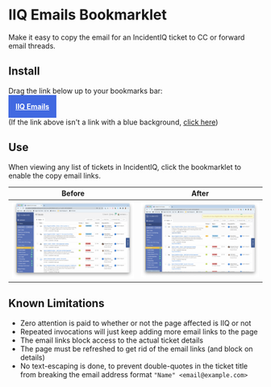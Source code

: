 <link rel="stylesheet" href="https://cdnjs.cloudflare.com/ajax/libs/lightbox2/2.11.3/css/lightbox.min.css" integrity="sha512-ZKX+BvQihRJPA8CROKBhDNvoc2aDMOdAlcm7TUQY+35XYtrd3yh95QOOhsPDQY9QnKE0Wqag9y38OIgEvb88cA==" crossorigin="anonymous" referrerpolicy="no-referrer" />

# IIQ Emails Bookmarklet

Make it easy to copy the email for an IncidentIQ ticket to CC or forward email threads.

## Install

Drag the link below up to your bookmarks bar:

<a style="background: royalblue; color: white; padding: 1em; font-weight: bold;" href="javascript:(function(){var jsCode = document.createElement('script');jsCode.setAttribute('src', 'https://groton-school.github.io/iiq-emails-bookmarklet/iiq-emails-source.js');document.body.appendChild(jsCode);}());">IIQ Emails</a>

(If the link above isn't a link with a blue background, [click here](https://groton-school.github.io/iiq-emails-bookmarklet/))

## Use

When viewing any list of tickets in IncidentIQ, click the bookmarklet to enable the copy email links.

| Before                          | After                     |
| ------------------------------- | ------------------------- |
| <a href="/images/without.png" data-lightbox="screenshots"/><img src="/images/without.png" /></a> | <a href="/images/with.png" data-lightbox="screenshots"><img src="/images/with.png" /></a> |

## Known Limitations

-   Zero attention is paid to whether or not the page affected is IIQ or not
-   Repeated invocations will just keep adding more email links to the page
-   The email links block access to the actual ticket details
-   The page must be refreshed to get rid of the email links (and block on details)
-   No text-escaping is done, to prevent double-quotes in the ticket title from breaking the email address format `"Name" <email@example.com>`

<script src="https://cdnjs.cloudflare.com/ajax/libs/lightbox2/2.11.3/js/lightbox-plus-jquery.min.js" integrity="sha512-6gudNVbNM/cVsLUMOb8g2b/RBqtQJ3aDfRFgU+5paeaCTtbYY/Dg00MzZq7r6RvJGI2KKtPBhjkHGTL/iOe21A==" crossorigin="anonymous" referrerpolicy="no-referrer"></script>
